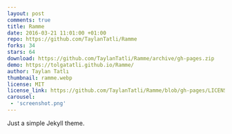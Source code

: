 ```yaml
---
layout: post
comments: true
title: Ramme
date: 2016-03-21 11:01:00 +01:00
repo: https://github.com/TaylanTatli/Ramme
forks: 34
stars: 64
download: https://github.com/TaylanTatli/Ramme/archive/gh-pages.zip
demo: https://tolgatatli.github.io/Ramme/
author: Taylan Tatlı
thumbnail: ramme.webp
license: MIT
license_link: https://github.com/TaylanTatli/Ramme/blob/gh-pages/LICENSE
carousel:
 - 'screenshot.png'
---
```


Just a simple Jekyll theme.
